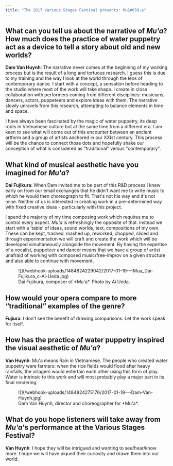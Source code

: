 ```yaml
---
title: "The 2017 Various Stages Festival presents: Mu&#039;a"
---
```


## What can you tell us about the narrative of *Mu'a*? How much does the practice of water puppetry act as a device to tell a story about old and new worlds?

**Dam Van Huynh**: The narrative never comes at the beginning of my working process but is the result of a long and tortuous research. I guess this is due to my training and the way I look at the world through the lens of contemporary dance. I start with a concept, a sensation before heading to the studio where most of the work will take shape. I create in close collaboration with performers coming from different disciplines: musicians, dancers, actors, puppeteers and explore ideas with them. The narrative slowly unravels from this research, attempting to balance elements in time and space.

I have always been fascinated by the magic of water puppetry, its deep roots in Vietnamese culture but at the same time from a different era. I am keen to see what will come out of this encounter between an ancient artform and a group of artists anchored in our XXIst century. This process will be the chance to connect those dots and hopefully shake our conception of what is considered as "traditional" versus "contemporary".

## What kind of musical aesthetic have you imagined for *Mu'a*?

**Dai Fujikura**: When Dam invited me to be part of this R&D process I knew early on from our email exchanges that he didn't want me to write music to which he would then choreograph to fit. That's not his way and it's not mine. Neither of us is interested in creating work in a pre-determined way with fixed creative ideas - particularly with this project. 

I spend the majority of my time composing work which requires me to control every aspect. *Mu'a* is refreshingly the opposite of that. Instead we start with a 'table' of ideas, sound worlds, text, compositions of my own. These can be kept, trashed, mashed up, reworked, chopped, sliced and through experimentation we will craft and create the work which will be developed simultaneously alongside the movement. By having the expertise of a vocalist, puppeteer and dancer means that we have a group of artist unafraid of working with composed music/free-improv on a given structure and also able to continue with movement. 

<figure data-type="image">
![](/webhook-uploads/1484824229042/2017-01-19---Mua_Dai-Fujikura_c-Ai-Ueda.jpg)
<figcaption>Dai Fujikura, composer of *Mu'a*. Photo by Ai Ueda.</figcaption>
</figure>
 
## How would your opera compare to more “traditional” examples of the genre?

**Fujiura**: I don’t see the benefit of drawing comparisons. Let the work speak for itself.

## How has the practice of water puppetry inspired the visual aesthetic of *Mu'a*?

**Van Huynh**: Mu'a means Rain in Vietnamese. The people who created water puppetry were farmers: when the rice fields would flood after heavy rainfalls, the villagers would entertain each other using this form of play. Water is intrinsic to this work and will most probably play a major part in its final rendering.

<figure data-type="image">
![](/webhook-uploads/1484824275176/2017-01-19---Dam-Van-Huynh.jpg)
<figcaption>Dam Van Huynh, director and choreographer for *Mu'a*.</figcaption>
</figure>

## What do you hope listeners will take away from *Mu'a*'s performance at the Various Stages Festival?

**Van Huynh**: I hope they will be intrigued and wanting to see/hear/know more. I hope we will have piqued their curiosity and drawn them into our world.
